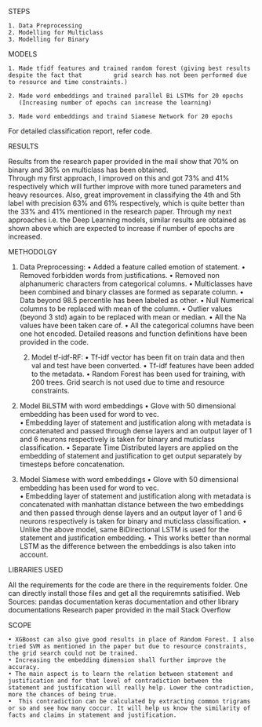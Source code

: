STEPS

    1. Data Preprocessing
    2. Modelling for Multiclass
    3. Modelling for Binary

MODELS

    1. Made tfidf features and trained random forest (giving best results despite the fact that   		grid search has not been performed due to resource and time constraints.)
      
    2. Made word embeddings and trained parallel Bi LSTMs for 20 epochs
       (Increasing number of epochs can increase the learning)
            
    3. Made word embeddings and traind Siamese Network for 20 epochs

For detailed classification report, refer code.

RESULTS

Results from the research paper provided in the mail show that 70% on binary and 36% on multiclass has been obtained.  
Through my first approach, I improved on this and got 73% and 41% respectively which will further improve with more tuned parameters and heavy resources.
Also, great improvement in classifying the 4th and 5th  label with precision 63% and 61% respectively, which is quite better than the 33% and 41% mentioned in the research paper.
Through my next approaches i.e. the Deep Learning models, similar results are obtained as shown above which are expected to increase if number of epochs are increased.

METHODOLGY

1. Data Preprocessing:
    • Added a feature called emotion of statement.
    • Removed forbidden words from justifications.
    • Removed non alphanumeric characters from categorical columns.
    • Multiclasses have been combined and binary classes are formed as separate column.
    • Data beyond 98.5 percentile has been labeled as other.
    • Null Numerical columns to be replaced with mean of the column.
    • Outlier values (beyond 3 std) again to be replaced with mean or median. 
    • All the Na values have been taken care of.
    • All the categorical columns have been one hot encoded.
	Detailed reasons and function definitions have been provided in the code.

      2. Model tf-idf-RF:
    • Tf-idf vector has been fit on train data and then val and test have been converted.
    •  Tf-idf features have been added to the metadata.
    • Random Forest has been used for training, with 200 trees. Grid search is not used due to time and resource constraints. 

3. Model BiLSTM with word embeddings
    • Glove with 50 dimensional embedding has been used for word to vec.  
    • Embedding layer of statement and justification along with metadata is concatenated and passed through dense layers and an output layer of 1 and 6 neurons respectively is taken for binary and muticlass classification.
    • Separate Time Distributed layers are applied on the embedding of statement and justification to get output separately by timesteps before concatenation.
      
4. Model Siamese with word embeddings
    • Glove with 50 dimensional embedding has been used for word to vec.  
    • Embedding layer of statement and justification along with metadata is concatenated with manhattan distance between the two embeddings and then passed through dense layers and an output layer of 1 and 6 neurons respectively is taken for binary and muticlass classification.
    • Unlike the above model, same BiDirectional LSTM is used for the statement and justification embedding.
    • This works better than normal LSTM as the difference between the embeddings is also taken into account.


LIBRARIES USED

All the requirements for the code are there in the requirements folder. One can directly install those files and get all the requiremnts satisified.
Web Sources: pandas documentation
		keras documentation and other library documentations
		Research paper provided in the mail
		Stack Overflow

SCOPE

    • XGBoost can also give good results in place of Random Forest. I also tried SVM as mentioned in the paper but due to resource constraints, the grid search could not be trained.
    • Increasing the embedding dimension shall further improve the accuracy.
    • The main aspect is to learn the relation between statement and justification and for that level of contradiction between the statement and justification will really help. Lower the contradiction, more the chances of being true.
    •  This contradiction can be calculated by extracting common trigrams or so and see how many coccur. It will help us know the similarity of facts and claims in statement and justification.

